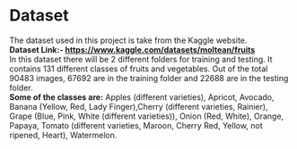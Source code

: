 # Dataset

The dataset used in this project is take from the Kaggle website.
<br>
<b>Dataset Link:- https://www.kaggle.com/datasets/moltean/fruits </b>
<br>
In this dataset there will be 2 different folders for training and testing. It contains 131 different classes of fruits and vegetables. Out of the total 90483 images, 67692 are in the training folder and 22688 are in the testing folder.
<br>
<b>Some of the classes are:</b> Apples (different varieties), Apricot, Avocado, Banana (Yellow, Red, Lady Finger),Cherry (different varieties, Rainier), Grape (Blue, Pink, White (different varieties)), Onion (Red, White), Orange, Papaya, Tomato (different varieties, Maroon, Cherry Red, Yellow, not ripened, Heart), Watermelon.
